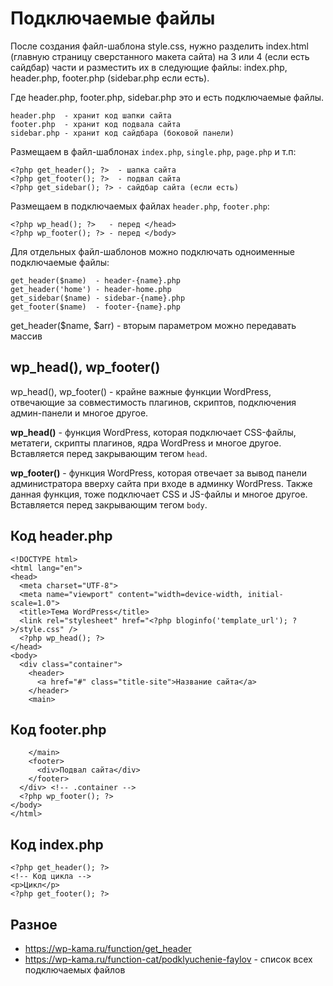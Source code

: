 # Подключаемые файлы
После создания файл-шаблона style.css, нужно разделить index.html (главную страницу сверстанного макета сайта) на 3 или 4 (если есть сайдбар) части и разместить их в следующие файлы: index.php, header.php, footer.php (sidebar.php если есть).

Где header.php, footer.php, sidebar.php это и есть подключаемые файлы.

    header.php  - хранит код шапки сайта
    footer.php  - хранит код подвала сайта
    sidebar.php - хранит код сайдбара (боковой панели)

Размещаем в файл-шаблонах `index.php`, `single.php`, `page.php` и т.п:

    <?php get_header(); ?>  - шапка сайта
    <?php get_footer(); ?>  - подвал сайта
    <?php get_sidebar(); ?> - сайдбар сайта (если есть)

Размещаем в подключаемых файлах `header.php`, `footer.php`:

    <?php wp_head(); ?>   - перед </head>
    <?php wp_footer(); ?> - перед </body>

Для отдельных файл-шаблонов можно подключать одноименные подключаемые файлы:

    get_header($name)  - header-{name}.php
    get_header('home') - header-home.php
    get_sidebar($name) - sidebar-{name}.php
    get_footer($name)  - footer-{name}.php

get_header($name, $arr) - вторым параметром можно передавать массив

## wp_head(), wp_footer()
wp_head(), wp_footer() - крайне важные функции WordPress, отвечающие за совместимость плагинов, скриптов, подключения админ-панели и многое другое.

**wp_head()** - функция WordPress, которая подключает CSS-файлы, метатеги, скрипты плагинов, ядра WordPress и многое другое. Вставляется перед закрывающим тегом `head`.

**wp_footer()** - функция WordPress, которая отвечает за вывод панели администратора вверху сайта при входе в админку WordPress. Также данная функция, тоже подключает CSS и JS-файлы и многое другое. Вставляется перед закрывающим тегом `body`.

## Код header.php

    <!DOCTYPE html>
    <html lang="en">
    <head>
      <meta charset="UTF-8">
      <meta name="viewport" content="width=device-width, initial-scale=1.0">
      <title>Тема WordPress</title>
      <link rel="stylesheet" href="<?php bloginfo('template_url'); ?>/style.css" />
      <?php wp_head(); ?>
    </head>
    <body>
      <div class="container">
        <header>
          <a href="#" class="title-site">Название сайта</a>
        </header>
        <main>

## Код footer.php

        </main>
        <footer>
          <div>Подвал сайта</div>
        </footer>
      </div> <!-- .container -->
      <?php wp_footer(); ?>
    </body>
    </html>

## Код index.php

    <?php get_header(); ?>
    <!-- Код цикла -->
    <p>Цикл</p>
    <?php get_footer(); ?>

## Разное
- https://wp-kama.ru/function/get_header
- https://wp-kama.ru/function-cat/podklyuchenie-faylov - список всех подключаемых файлов
